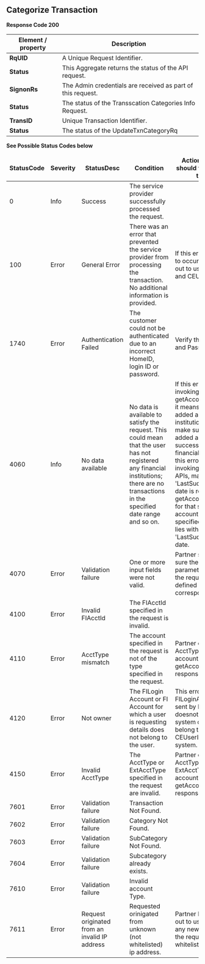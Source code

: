 ## Categorize Transaction


<b>Response Code 200</b>

<table>
    <thead>
        <th>Element / property</th>
        <th>Description</th>
    </thead>
    <tbody>
        <tr>
            <td><b>RqUID</b></td>
            <td>A Unique Request Identifier.</td>
        </tr>
        <tr>
            <td><b>Status </b></td>
            <td>This Aggregate returns the status of the API request.</td>
        </tr>
        <tr>
            <td><b>SignonRs</b></td>
            <td>The Admin credentials are received as part of this request.</td>
        </tr>
        <tr>
            <td><b>Status</b></td>
            <td>The status of the Transscation Categories Info Request.<br></td>
        </tr>
        <tr>
            <td><b>TransID</b></td>
            <td>Unique Transaction Identifier. <br> </td>
        </tr>
        <tr>
            <td><b>Status</b></td>
            <td>The status of the UpdateTxnCategoryRq</td>
        </tr>
    </tbody>
</table>

<b>See Possible Status Codes below</b>

<table>
    <thead>
        <tr></tr>
        <th>StatusCode</th>
        <th>Severity</th>
        <th>StatusDesc</th>
        <th>Condition</th>
        <th>Action API Partner should take to resolve the error</th>
    </thead>
    <tr>
        <td>0</td>
        <td>Info</td>
        <td>Success</td>
        <td>The service provider successfully processed the request.</td>
        <td></td>
    </tr>
    <tr>
        <td>100</td>
        <td>Error</td>
        <td>General Error</td>
        <td>There was an error that prevented the service provider from processing the transaction. No additional information is provided.</td>
        <td>If this error continues to occur, please reach out to us the timestamp and CEUserId.</td>
    </tr>
    <tr>
        <td>1740</td>
        <td>Error</td>
        <td>Authentication Failed</td>
        <td>The customer could not be authenticated due to an incorrect HomeID, login ID or password.</td>
        <td>Verify the user Login ID and Password</td>
    </tr>
    <tr>
        <td>4060</td>
        <td>Info</td>
        <td>No data available</td>
        <td>No data is available to satisfy the request. This could mean that the user has not registered any financial institutions; there are no transactions in the specified date range and so on.</td>
        <td>If this error occurs on invoking getAccountDetails API, it means user has not added any financial institutions. Please make sure user has added accounts successfully under any financial institutions. If this error occurs on invoking transactions APIs, make sure the 'LastSuccessfulUpdate' date is returned in getAccountDetails API for that specific account and the specified date range lies within the 'LastSuccessfulUpdate' date.</td>
    </tr>
    <tr>
        <td>4070</td>
        <td>Error</td>
        <td>Validation failure</td>
        <td>One or more input fields were not valid.</td>
        <td>Partner should make sure the mandatory parameters are sent in the request and in the defined format as in the corresponding XSD.</td>
    </tr>
    <tr>
        <td>4100</td>
        <td>Error</td>
        <td>Invalid FIAcctId</td>
        <td>The FIAcctId specified in the request is invalid.</td>
        <td></td>
    </tr>
    <tr>
        <td>4110</td>
        <td>Error</td>
        <td>AcctType mismatch</td>
        <td>The account specified in the request is not of the type specified in the request.</td>
        <td>Partner can verify AcctType of the accounts from getAccountDetails API response.</td>
    </tr>
    <tr>
        <td>4120</td>
        <td>Error</td>
        <td>Not owner</td>
        <td>The FILogin Account or FI Account for which a user is requesting details does not belong to the user.</td>
        <td>This error occurs when FILoginAcctId or AcctId sent by Partner doesnot exist in our system or the Id's belong to a different CEUserID in the system.</td>
    </tr>
    <tr>
        <td>4150</td>
        <td>Error</td>
        <td>Invalid AcctType</td>
        <td>The AcctType or ExtAcctType specified in the request are invalid.</td>
        <td>Partner can verify AcctType or ExtAcctType of the accounts from getAccountDetails API response.</td>
    </tr>
    <tr>
        <td>7601</td>
        <td>Error</td>
        <td>Validation failure</td>
        <td>Transaction Not Found.</td>
        <td></td>
    </tr>
    <tr>
        <td>7602</td>
        <td>Error</td>
        <td>Validation failure</td>
        <td>Category Not Found.</td>
        <td></td>
    </tr>
    <tr>
        <td>7603</td>
        <td>Error</td>
        <td>Validation failure</td>
        <td>SubCategory Not Found.</td>
        <td></td>
    </tr>
    <tr>
        <td>7604</td>
        <td>Error</td>
        <td>Validation failure</td>
        <td>Subcategory already exists.</td>
        <td></td>
    </tr>
    <tr>
        <td>7610</td>
        <td>Error</td>
        <td>Validation failure</td>
        <td>Invalid account Type.</td>
        <td></td>
    </tr>
    <tr>
        <td>7611</td>
        <td>Error</td>
        <td>Request originated from an invalid IP address</td>
        <td>Requested orinigated from unknown (not whitelisted) ip address.</td>
        <td>Partner has to reach out to us to whitelist any new IP's or make the request from whitelisted IPs.</td>
    </tr>
</table>

